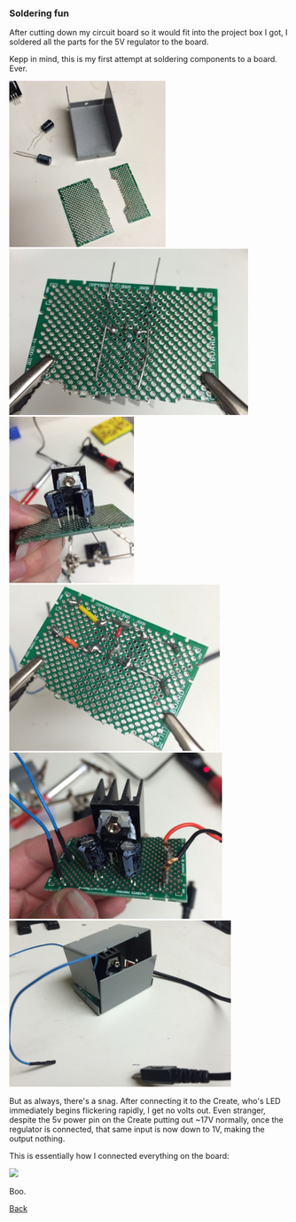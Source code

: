 ### Soldering fun

After cutting down my circuit board so it would fit into the project box I got, I soldered all the parts for the 5V regulator to the board. 

Kepp in mind, this is my first attempt at soldering components to a board. Ever.

<a href="img/circuit_board1.JPG"><img src="img/circuit_board1.JPG" height="300"></a>
<a href="img/circuit_board2.JPG"><img src="img/circuit_board2.JPG" height="300"></a>
<a href="img/circuit_board3.JPG"><img src="img/circuit_board3.JPG" height="300"></a>
<a href="img/circuit_board4.JPG"><img src="img/circuit_board4.JPG" height="300"></a>
<a href="img/circuit_board5.JPG"><img src="img/circuit_board5.JPG" height="300"></a>
<a href="img/circuit_board6.JPG"><img src="img/circuit_board6.JPG" height="300"></a>

But as always, there's a snag. After connecting it to the Create, who's LED immediately begins flickering rapidly, I get no volts out. Even stranger, despite the 5v power pin on the Create putting out ~17V normally, once the regulator is connected, that same input is now down to 1V, making the output nothing.

This is essentially how I connected everything on the board:

<a href="http://www.researchcell.com/wp-content/uploads/2011/08/7805-Voltage-Regulator-Circuit-Diagram.jpg"><img src="http://www.researchcell.com/wp-content/uploads/2011/08/7805-Voltage-Regulator-Circuit-Diagram.jpg" height="300"></a>

Boo.

[Back](22.md)


